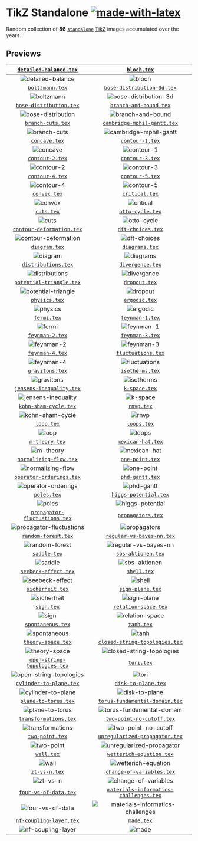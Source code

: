 # TikZ Standalone [![made-with-latex](https://img.shields.io/badge/Made%20with-LaTeX-1f425f.svg)](https://latex-project.org)

Random collection of **86** [`standalone`](https://ctan.org/pkg/standalone) [TikZ](https://ctan.org/pkg/pgf) images accumulated over the years.

## Previews

|                   [`detailed-balance.tex`](assets/detailed-balance)                    |                                            [`bloch.tex`](assets/bloch)                                            |
| :------------------------------------------------------------------------------------: | :---------------------------------------------------------------------------------------------------------------: |
|           ![detailed-balance](assets/detailed-balance/detailed-balance.png)            |                                         ![bloch](assets/bloch/bloch.png)                                          |
|                          [`boltzmann.tex`](assets/boltzmann)                           |                             [`bose-distribution-3d.tex`](assets/bose-distribution-3d)                             |
|                      ![boltzmann](assets/boltzmann/boltzmann.png)                      |                   ![bose-distribution-3d](assets/bose-distribution-3d/bose-distribution-3d.png)                   |
|                  [`bose-distribution.tex`](assets/bose-distribution)                   |                                 [`branch-and-bound.tex`](assets/branch-and-bound)                                 |
|          ![bose-distribution](assets/bose-distribution/bose-distribution.png)          |                         ![branch-and-bound](assets/branch-and-bound/branch-and-bound.png)                         |
|                        [`branch-cuts.tex`](assets/branch-cuts)                         |                            [`cambridge-mphil-gantt.tex`](assets/cambridge-mphil-gantt)                            |
|                   ![branch-cuts](assets/branch-cuts/branch-cuts.png)                   |                 ![cambridge-mphil-gantt](assets/cambridge-mphil-gantt/cambridge-mphil-gantt.png)                  |
|                            [`concave.tex`](assets/concave)                             |                                        [`contour-1.tex`](assets/contour-1)                                        |
|                         ![concave](assets/concave/concave.png)                         |                                   ![contour-1](assets/contour-1/contour-1.png)                                    |
|                          [`contour-2.tex`](assets/contour-2)                           |                                        [`contour-3.tex`](assets/contour-3)                                        |
|                      ![contour-2](assets/contour-2/contour-2.png)                      |                                   ![contour-3](assets/contour-3/contour-3.png)                                    |
|                          [`contour-4.tex`](assets/contour-4)                           |                                        [`contour-5.tex`](assets/contour-5)                                        |
|                      ![contour-4](assets/contour-4/contour-4.png)                      |                                   ![contour-5](assets/contour-5/contour-5.png)                                    |
|                             [`convex.tex`](assets/convex)                              |                                         [`critical.tex`](assets/critical)                                         |
|                          ![convex](assets/convex/convex.png)                           |                                     ![critical](assets/critical/critical.png)                                     |
|                               [`cuts.tex`](assets/cuts)                                |                                       [`otto-cycle.tex`](assets/otto-cycle)                                       |
|                             ![cuts](assets/cuts/cuts.png)                              |                                  ![otto-cycle](assets/otto-cycle/otto-cycle.png)                                  |
|                [`contour-deformation.tex`](assets/contour-deformation)                 |                                      [`dft-choices.tex`](assets/dft-choices)                                      |
|           ![contour-deformation](assets/deformation/contour-deformation.png)           |                                ![dft-choices](assets/dft-choices/dft-choices.png)                                 |
|                            [`diagram.tex`](assets/diagram)                             |                                         [`diagrams.tex`](assets/diagrams)                                         |
|                         ![diagram](assets/diagram/diagram.png)                         |                                     ![diagrams](assets/diagrams/diagrams.png)                                     |
|                      [`distributions.tex`](assets/distributions)                       |                                       [`divergence.tex`](assets/divergence)                                       |
|                ![distributions](assets/distributions/distributions.png)                |                                  ![divergence](assets/divergence/divergence.png)                                  |
|                 [`potential-triangle.tex`](assets/potential-triangle)                  |                                          [`dropout.tex`](assets/dropout)                                          |
|        ![potential-triangle](assets/potential-triangle/potential-triangle.png)         |                                      ![dropout](assets/dropout/dropout.png)                                       |
|                            [`physics.tex`](assets/physics)                             |                                          [`ergodic.tex`](assets/ergodic)                                          |
|                         ![physics](assets/physics/physics.png)                         |                                      ![ergodic](assets/ergodic/ergodic.png)                                       |
|                              [`fermi.tex`](assets/fermi)                               |                                        [`feynman-1.tex`](assets/feynman-1)                                        |
|                            ![fermi](assets/fermi/fermi.png)                            |                                   ![feynman-1](assets/feynman-1/feynman-1.png)                                    |
|                          [`feynman-2.tex`](assets/feynman-2)                           |                                        [`feynman-3.tex`](assets/feynman-3)                                        |
|                      ![feynman-2](assets/feynman-2/feynman-2.png)                      |                                   ![feynman-3](assets/feynman-3/feynman-3.png)                                    |
|                          [`feynman-4.tex`](assets/feynman-4)                           |                                     [`fluctuations.tex`](assets/fluctuations)                                     |
|                      ![feynman-4](assets/feynman-4/feynman-4.png)                      |                               ![fluctuations](assets/fluctuations/fluctuations.png)                               |
|                          [`gravitons.tex`](assets/gravitons)                           |                                        [`isotherms.tex`](assets/isotherms)                                        |
|                      ![gravitons](assets/gravitons/gravitons.png)                      |                                   ![isotherms](assets/isotherms/isotherms.png)                                    |
|                 [`jensens-inequality.tex`](assets/jensens-inequality)                  |                                          [`k-space.tex`](assets/k-space)                                          |
|        ![jensens-inequality](assets/jensens-inequality/jensens-inequality.png)         |                                      ![k-space](assets/k-space/k-space.png)                                       |
|                    [`kohn-sham-cycle.tex`](assets/kohn-sham-cycle)                     |                                             [`rnvp.tex`](assets/rnvp)                                             |
|             ![kohn-sham-cycle](assets/kohn-sham-cycle/kohn-sham-cycle.png)             |                                           ![rnvp](assets/rnvp/rnvp.png)                                           |
|                               [`loop.tex`](assets/loop)                                |                                            [`loops.tex`](assets/loops)                                            |
|                             ![loop](assets/loop/loop.png)                              |                                         ![loops](assets/loops/loops.png)                                          |
|                           [`m-theory.tex`](assets/m-theory)                            |                                      [`mexican-hat.tex`](assets/mexican-hat)                                      |
|                       ![m-theory](assets/m-theory/m-theory.png)                        |                                ![mexican-hat](assets/mexican-hat/mexican-hat.png)                                 |
|                   [`normalizing-flow.tex`](assets/normalizing-flow)                    |                                        [`one-point.tex`](assets/one-point)                                        |
|           ![normalizing-flow](assets/normalizing-flow/normalizing-flow.png)            |                                   ![one-point](assets/one-point/one-point.png)                                    |
|                 [`operator-orderings.tex`](assets/operator-orderings)                  |                                        [`phd-gantt.tex`](assets/phd-gantt)                                        |
|        ![operator-orderings](assets/operator-orderings/operator-orderings.png)         |                                   ![phd-gantt](assets/phd-gantt/phd-gantt.png)                                    |
|                              [`poles.tex`](assets/poles)                               |                                  [`higgs-potential.tex`](assets/higgs-potential)                                  |
|                            ![poles](assets/poles/poles.png)                            |                          ![higgs-potential](assets/higgs-potential/higgs-potential.png)                           |
|            [`propagator-fluctuations.tex`](assets/propagator-fluctuations)             |                                      [`propagators.tex`](assets/propagators)                                      |
| ![propagator-fluctuations](assets/propagator-fluctuations/propagator-fluctuations.png) |                                ![propagators](assets/propagators/propagators.png)                                 |
|                      [`random-forest.tex`](assets/random-forest)                       |                              [`regular-vs-bayes-nn.tex`](assets/regular-vs-bayes-nn)                              |
|                ![random-forest](assets/random-forest/random-forest.png)                |                    ![regular-vs-bayes-nn](assets/regular-vs-bayes-nn/regular-vs-bayes-nn.png)                     |
|                             [`saddle.tex`](assets/saddle)                              |                                     [`sbs-aktionen.tex`](assets/sbs-aktionen)                                     |
|                          ![saddle](assets/saddle/saddle.png)                           |                               ![sbs-aktionen](assets/sbs-aktionen/sbs-aktionen.png)                               |
|                     [`seebeck-effect.tex`](assets/seebeck-effect)                      |                                            [`shell.tex`](assets/shell)                                            |
|              ![seebeck-effect](assets/seebeck-effect/seebeck-effect.png)               |                                         ![shell](assets/shell/shell.png)                                          |
|                         [`sicherheit.tex`](assets/sicherheit)                          |                                       [`sign-plane.tex`](assets/sign-plane)                                       |
|                    ![sicherheit](assets/sicherheit/sicherheit.png)                     |                                  ![sign-plane](assets/sign-plane/sign-plane.png)                                  |
|                               [`sign.tex`](assets/sign)                                |                                   [`relation-space.tex`](assets/relation-space)                                   |
|                             ![sign](assets/sign/sign.png)                              |                            ![relation-space](assets/relation-space/relation-space.png)                            |
|                        [`spontaneous.tex`](assets/spontaneous)                         |                                             [`tanh.tex`](assets/tanh)                                             |
|                   ![spontaneous](assets/spontaneous/spontaneous.png)                   |                                           ![tanh](assets/tanh/tanh.png)                                           |
|                       [`theory-space.tex`](assets/theory-space)                        |                         [`closed-string-topologies.tex`](assets/closed-string-topologies)                         |
|                 ![theory-space](assets/theory-space/theory-space.png)                  |             ![closed-string-topologies](assets/closed-string-topologies/closed-string-topologies.png)             |
|             [`open-string-topologies.tex`](assets/open-string-topologies)              |                                             [`tori.tex`](assets/tori)                                             |
|  ![open-string-topologies](assets/open-string-topologies/open-string-topologies.png)   |                                           ![tori](assets/tori/tori.png)                                           |
|                  [`cylinder-to-plane.tex`](assets/cylinder-to-plane)                   |                                    [`disk-to-plane.tex`](assets/disk-to-plane)                                    |
|          ![cylinder-to-plane](assets/cylinder-to-plane/cylinder-to-plane.png)          |                             ![disk-to-plane](assets/disk-to-plane/disk-to-plane.png)                              |
|                     [`plane-to-torus.tex`](assets/plane-to-torus)                      |                         [`torus-fundamental-domain.tex`](assets/torus-fundamental-domain)                         |
|              ![plane-to-torus](assets/plane-to-torus/plane-to-torus.png)               |             ![torus-fundamental-domain](assets/torus-fundamental-domain/torus-fundamental-domain.png)             |
|                    [`transformations.tex`](assets/transformations)                     |                              [`two-point-no-cutoff.tex`](assets/two-point-no-cutoff)                              |
|             ![transformations](assets/transformations/transformations.png)             |                    ![two-point-no-cutoff](assets/two-point-no-cutoff/two-point-no-cutoff.png)                     |
|                          [`two-point.tex`](assets/two-point)                           |                         [`unregularized-propagator.tex`](assets/unregularized-propagator)                         |
|                      ![two-point](assets/two-point/two-point.png)                      |    ![unregularized-propagator](assets/unregularized-propagator-diagrams/unregularized-propagator-diagrams.png)    |
|                               [`wall.tex`](assets/wall)                                |                               [`wetterich-equation.tex`](assets/wetterich-equation)                               |
|                             ![wall](assets/wall/wall.png)                              |                      ![wetterich-equation](assets/wetterich-equation/wetterich-equation.png)                      |
|                            [`zt-vs-n.tex`](assets/zt-vs-n)                             |                              [`change-of-variables.tex`](assets/change-of-variables)                              |
|                         ![zt-vs-n](assets/zt-vs-n/zt-vs-n.png)                         |                    ![change-of-variables](assets/change-of-variables/change-of-variables.png)                     |
|                    [`four-vs-of-data.tex`](assets/four-vs-of-data)                     |                 [`materials-informatics-challenges.tex`](assets/materials-informatics-challenges)                 |
|             ![four-vs-of-data](assets/four-vs-of-data/four-vs-of-data.png)             | ![materials-informatics-challenges](assets/materials-informatics-challenges/materials-informatics-challenges.png) |
|                  [`nf-coupling-layer.tex`](assets/nf-coupling-layer)                   |                                             [`made.tex`](assets/made)                                             |
|          ![nf-coupling-layer](assets/nf-coupling-layer/nf-coupling-layer.png)          |                                           ![made](assets/made/made.png)                                           |
